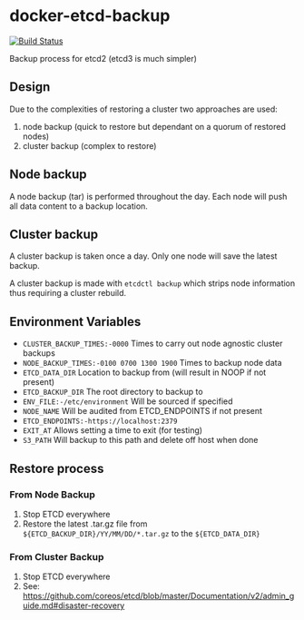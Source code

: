 # docker-etcd-backup

[![Build Status](https://drone.digital.homeoffice.gov.uk/api/badges/UKHomeOffice/docker-etcd-backup/status.svg)](https://drone.digital.homeoffice.gov.uk/UKHomeOffice/docker-etcd-backup)

Backup process for etcd2 (etcd3 is much simpler)

## Design

Due to the complexities of restoring a cluster two approaches are used:

1. node backup (quick to restore but dependant on a quorum of restored nodes)
2. cluster backup (complex to restore)

## Node backup

A node backup (tar) is performed throughout the day. Each node will push all data content to a backup location.

## Cluster backup

A cluster backup is taken once a day. Only one node will save the latest backup.

A cluster backup is made with `etcdctl backup` which strips node information thus requiring a cluster rebuild.

## Environment Variables

* `CLUSTER_BACKUP_TIMES:-0000` Times to carry out node agnostic cluster backups
* `NODE_BACKUP_TIMES:-0100 0700 1300 1900` Times to backup node data
* `ETCD_DATA_DIR` Location to backup from (will result in NOOP if not present)
* `ETCD_BACKUP_DIR` The root directory to backup to
* `ENV_FILE:-/etc/environment` Will be sourced if specified
* `NODE_NAME` Will be audited from ETCD_ENDPOINTS if not present
* `ETCD_ENDPOINTS:-https://localhost:2379`
* `EXIT_AT` Allows setting a time to exit (for testing)
* `S3_PATH` Will backup to this path and delete off host when done

## Restore process

### From Node Backup

1. Stop ETCD everywhere
2. Restore the latest .tar.gz file from `${ETCD_BACKUP_DIR}/YY/MM/DD/*.tar.gz` to the `${ETCD_DATA_DIR}`

### From Cluster Backup

1. Stop ETCD everywhere
2. See: https://github.com/coreos/etcd/blob/master/Documentation/v2/admin_guide.md#disaster-recovery
